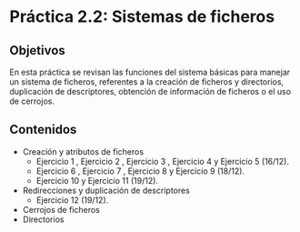 # Práctica 2.2: Sistemas de ficheros

## Objetivos

En esta práctica se revisan las funciones del sistema básicas para manejar un sistema de ficheros, referentes a la creación de ficheros y directorios, duplicación de descriptores, obtención de información de ficheros o el uso de cerrojos.

## Contenidos

+ Creación y atributos de ficheros
    + Ejercicio 1 , Ejercicio 2 , Ejercicio 3 , Ejercicio 4 y Ejercicio 5 (16/12).
    + Ejercicio 6 , Ejercicio 7 , Ejercicio 8 y Ejercicio 9 (18/12).
    + Ejercicio 10 y Ejercicio 11 (19/12).
+ Redirecciones y duplicación de descriptores
    + Ejercicio 12 (19/12).
+ Cerrojos de ficheros
+ Directorios
